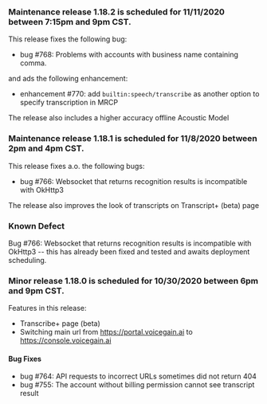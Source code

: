 ### Maintenance release 1.18.2 is scheduled for 11/11/2020 between 7:15pm and 9pm CST.

This release fixes the following bug:
* bug #768: Problems with accounts with business name containing comma.

and ads the following enhancement:
* enhancement #770: add `builtin:speech/transcribe` as another option to specify transcription in MRCP 

The release also includes a higher accuracy offline Acoustic Model

### Maintenance release 1.18.1 is scheduled for 11/8/2020 between 2pm and 4pm CST.

This release fixes a.o. the following bugs:
* bug #766: Websocket that returns recognition results is incompatible with OkHttp3

The release also improves the look of transcripts on Transcript+ (beta) page

### Known Defect ###

Bug #766: Websocket that returns recognition results is incompatible with OkHttp3  -- this has already been fixed and tested and awaits deployment scheduling.

### Minor release 1.18.0 is scheduled for 10/30/2020 between 6pm and 9pm CST.

Features in this release:
* Transcribe+ page (beta)
* Switching main url from https://portal.voicegain.ai to https://console.voicegain.ai

#### Bug Fixes 
* bug #764: API requests to incorrect URLs sometimes did not return 404
* bug #755: The account without billing permission cannot see transcript result































